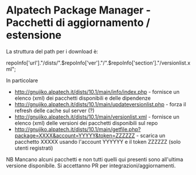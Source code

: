 # Alpatech Package Manager - Pacchetti di aggiornamento / estensione

La struttura del path per i download è:

  repoInfo['url']."/dists/".$repoInfo['ver']."/".$repoInfo['section']."/versionlist.xml";

In particolare

* http://gnujiko.alpatech.it/dists/10.1/main/info/index.php - fornisce un elenco (xml) dei pacchetti disponibili e delle dipendenze
* http://gnujiko.alpatech.it/dists/10.1/main/updateversionlist.php - forza il refresh delle cache sul server (?)
* http://gnujiko.alpatech.it/dists/10.1/main/versionlist.xml - fornisce un elenco (xml) delle versioni dei pacchetti disponibili sul repo
* http://gnujiko.alpatech.it/dists/10.1/main/getfile.php?package=XXXX&account=YYYYY&token=ZZZZZZ - scarica un pacchetto XXXXX usando l'account YYYYYY e il token ZZZZZZ (solo utenti registrati)

NB Mancano alcuni pacchetti e non tutti quelli qui presenti sono all'ultima versione disponibile. Si accettanno PR per integrazioni/aggiornamenti.
